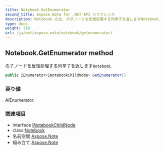 ```yaml
---
title: Notebook.GetEnumerator
second_title: Aspose.Note for .NET API リファレンス
description: Notebook 方法. の子ノードを反復処理する列挙子を返しますNotebook.
type: docs
weight: 110
url: /ja/net/aspose.note/notebook/getenumerator/
---
```

## Notebook.GetEnumerator method

の子ノードを反復処理する列挙子を返します[`Notebook`](../).

```csharp
public IEnumerator<INotebookChildNode> GetEnumerator()
```

### 戻り値

AIEnumerator.

### 関連項目

* interface [INotebookChildNode](../../inotebookchildnode/)
* class [Notebook](../)
* 名前空間 [Aspose.Note](../../notebook/)
* 組み立て [Aspose.Note](../../../)


